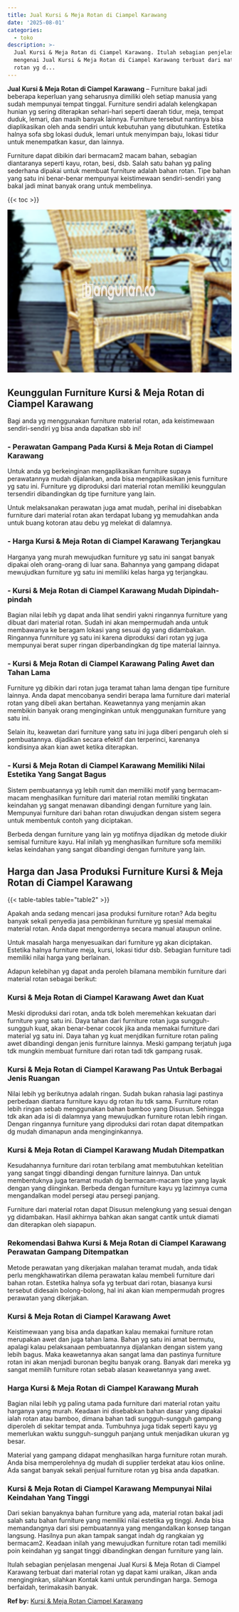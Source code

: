 ```yaml
---
title: Jual Kursi & Meja Rotan di Ciampel Karawang
date: '2025-08-01'
categories:
  - toko
description: >-
  Jual Kursi & Meja Rotan di Ciampel Karawang. Itulah sebagian penjelasan
  mengenai Jual Kursi & Meja Rotan di Ciampel Karawang terbuat dari material
  rotan yg d...
---
```


**Jual Kursi & Meja Rotan di Ciampel Karawang** – Furniture bakal jadi beberapa keperluan yang seharusnya dimiliki oleh setiap manusia yang sudah mempunyai tempat tinggal. Furniture sendiri adalah kelengkapan hunian yg sering diterapkan sehari-hari seperti daerah tidur, meja, tempat duduk, lemari, dan masih banyak lainnya. Furniture tersebut nantinya bisa diaplikasikan oleh anda sendiri untuk kebutuhan yang dibutuhkan. Estetika halnya sofa sbg lokasi duduk, lemari untuk menyimpan baju, lokasi tidur untuk menempatkan kasur, dan lainnya.

Furniture dapat dibikin dari bermacam2 macam bahan, sebagian diantaranya seperti kayu, rotan, besi, dsb. Salah satu bahan yg paling sederhana dipakai untuk membuat furniture adalah bahan rotan. Tipe bahan yang satu ini benar-benar mempunyai keistimewaan sendiri-sendiri yang bakal jadi minat banyak orang untuk membelinya.

{{< toc >}}

![Jual Kursi & Meja Rotan di Ciampel Karawang](/images/kursi-meja-rotan-murah20.png)

## Keunggulan Furniture Kursi & Meja Rotan di Ciampel Karawang

Bagi anda yg menggunakan furniture material rotan, ada keistimewaan sendiri-sendiri yg bisa anda dapatkan sbb ini!

### \- Perawatan Gampang Pada Kursi & Meja Rotan di Ciampel Karawang

Untuk anda yg berkeinginan mengaplikasikan furniture supaya perawatannya mudah dijalankan, anda bisa mengaplikasikan jenis furniture yg satu ini. Furniture yg diproduksi dari material rotan memiliki keunggulan tersendiri dibandingkan dg tipe furniture yang lain.

Untuk melaksanakan perawatan juga amat mudah, perihal ini disebabkan furniture dari material rotan akan terdapat lubang yg memudahkan anda untuk buang kotoran atau debu yg melekat di dalamnya.

### \- Harga Kursi & Meja Rotan di Ciampel Karawang Terjangkau

Harganya yang murah mewujudkan furniture yg satu ini sangat banyak dipakai oleh orang-orang di luar sana. Bahannya yang gampang didapat mewujudkan furniture yg satu ini memiliki kelas harga yg terjangkau.

### \- Kursi & Meja Rotan di Ciampel Karawang Mudah Dipindah-pindah

Bagian nilai lebih yg dapat anda lihat sendiri yakni ringannya furniture yang dibuat dari material rotan. Sudah ini akan mempermudah anda untuk membawanya ke beragam lokasi yang sesuai dg yang didambakan. Ringannya funrniture yg satu ini karena diproduksi dari rotan yg juga mempunyai berat super ringan diperbandingkan dg tipe material lainnya.

### \- Kursi & Meja Rotan di Ciampel Karawang Paling Awet dan Tahan Lama

Furniture yg dibikin dari rotan juga teramat tahan lama dengan tipe furniture lainnya. Anda dapat mencobanya sendiri berapa lama furniture dari material rotan yang dibeli akan bertahan. Keawetannya yang menjamin akan membikin banyak orang menginginkan untuk menggunakan furniture yang satu ini.

Selain itu, keawetan dari furniture yang satu ini juga diberi pengaruh oleh si pembuatannya. dijadikan secara efektif dan terperinci, karenanya kondisinya akan kian awet ketika diterapkan.

### \- Kursi & Meja Rotan di Ciampel Karawang Memiliki Nilai Estetika Yang Sangat Bagus

Sistem pembuatannya yg lebih rumit dan memiliki motif yang bermacam-macam menghasilkan furniture dari material rotan memiliki tingkatan keindahan yg sangat menawan dibandingi dengan furniture yang lain. Mempunyai furniture dari bahan rotan diwujudkan dengan sistem segera untuk membentuk contoh yang diciptakan.

Berbeda dengan furniture yang lain yg motifnya dijadikan dg metode diukir semisal furniture kayu. Hal inilah yg menghasilkan furniture sofa memiliki kelas keindahan yang sangat dibandingi dengan furniture yang lain.

## Harga dan Jasa Produksi Furniture Kursi & Meja Rotan di Ciampel Karawang

{{< table-tables table="table2" >}}

Apakah anda sedang mencari jasa produksi furniture rotan? Ada begitu banyak sekali penyedia jasa pembikinan furniture yg spesial memakai material rotan. Anda dapat mengordernya secara manual ataupun online.

Untuk masalah harga menyesuaikan dari furniture yg akan diciptakan. Estetika halnya furniture meja, kursi, lokasi tidur dsb. Sebagian furniture tadi memiliki nilai harga yang berlainan.

Adapun kelebihan yg dapat anda peroleh bilamana membikin furniture dari material rotan sebagai berikut:

### Kursi & Meja Rotan di Ciampel Karawang Awet dan Kuat

Meski diproduksi dari rotan, anda tdk boleh meremehkan kekuatan dari furniture yang satu ini. Daya tahan dari furniture rotan juga sungguh-sungguh kuat, akan benar-benar cocok jika anda memakai furniture dari material yg satu ini. Daya tahan yg kuat menjdikan furniture rotan paling awet dibandingi dengan jenis furniture lainnya. Meski gampang terjatuh juga tdk mungkin membuat furniture dari rotan tadi tdk gampang rusak.

### Kursi & Meja Rotan di Ciampel Karawang Pas Untuk Berbagai Jenis Ruangan

Nilai lebih yg berikutnya adalah ringan. Sudah bukan rahasia lagi pastinya perbedaan diantara furniture kayu dg rotan itu tdk sama. Furniture rotan lebih ringan sebab menggunakan bahan bamboo yang Disusun. Sehingga tdk akan ada isi di dalamnya yang mewujudkan furniture rotan lebih ringan. Dengan ringannya furniture yang diproduksi dari rotan dapat ditempatkan dg mudah dimanapun anda menginginkannya.

### Kursi & Meja Rotan di Ciampel Karawang Mudah Ditempatkan

Kesudahannya furniture dari rotan terbilang amat membutuhkan ketelitian yang sangat tinggi dibandingi dengan furniture lainnya. Dan untuk membentuknya juga teramat mudah dg bermacam-macam tipe yang layak dengan yang diinginkan. Berbeda dengan furniture kayu yg lazimnya cuma mengandalkan model persegi atau persegi panjang.

Furniture dari material rotan dapat Disusun melengkung yang sesuai dengan yg didambakan. Hasil akhirnya bahkan akan sangat cantik untuk diamati dan diterapkan oleh siapapun.

### Rekomendasi Bahwa Kursi & Meja Rotan di Ciampel Karawang Perawatan Gampang Ditempatkan

Metode perawatan yang dikerjakan malahan teramat mudah, anda tidak perlu mengkhawatirkan dilema perawatan kalau membeli furniture dari bahan rotan. Estetika halnya sofa yg terbuat dari rotan, biasanya kursi tersebut didesain bolong-bolong, hal ini akan kian mempermudah progres perawatan yang dikerjakan.

### Kursi & Meja Rotan di Ciampel Karawang Awet

Keistimewaan yang bisa anda dapatkan kalau memakai furniture rotan merupakan awet dan juga tahan lama. Bahan yg satu ini amat bermutu, apalagi kalau pelaksanaan pembuatannya dijalankan dengan sistem yang lebih bagus. Maka keawetannya akan sangat lama dan pastinya furniture rotan ini akan menjadi buronan begitu banyak orang. Banyak dari mereka yg sangat memilih furniture rotan sebab alasan keawetannya yang awet.

### Harga Kursi & Meja Rotan di Ciampel Karawang Murah

Bagian nilai lebih yg paling utama pada furniture dari material rotan yaitu harganya yang murah. Keadaan ini disebabkan bahan dasar yang dipakai ialah rotan atau bamboo, dimana bahan tadi sungguh-sungguh gampang diperoleh di sekitar tempat anda. Tumbuhnya juga tidak seperti kayu yg memerlukan waktu sungguh-sungguh panjang untuk menjadikan ukuran yg besar.

Material yang gampang didapat menghasilkan harga furniture rotan murah. Anda bisa memperolehnya dg mudah di supplier terdekat atau kios online. Ada sangat banyak sekali penjual furniture rotan yg bisa anda dapatkan.

### Kursi & Meja Rotan di Ciampel Karawang Mempunyai Nilai Keindahan Yang Tinggi

Dari sekian banyaknya bahan furniture yang ada, material rotan bakal jadi salah satu bahan furniture yang memiliki nilai estetika yg tinggi. Anda bisa memandangnya dari sisi pembuatannya yang mengandalkan konsep tangan langsung. Hasilnya pun akan tampak sangat indah dg rangkaian yg bermacam2. Keadaan inilah yang mewujudkan furniture rotan tadi memiliki poin keindahan yg sangat tinggi dibandingkan dengan furniture yang lain.

Itulah sebagian penjelasan mengenai Jual Kursi & Meja Rotan di Ciampel Karawang terbuat dari material rotan yg dapat kami uraikan, Jikan anda menginginkan, silahkan Kontak kami untuk perundingan harga. Semoga berfaidah, terimakasih banyak.

**Ref by:** [Kursi & Meja Rotan Ciampel Karawang](https://id.wikipedia.org/wiki/Kursi)
